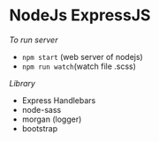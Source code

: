 # NodeJs ExpressJS
*To run server*
- `npm start` (web server of nodejs)
- `npm run watch`(watch file .scss)

*Library*
- Express Handlebars
- node-sass
- morgan (logger)
- bootstrap